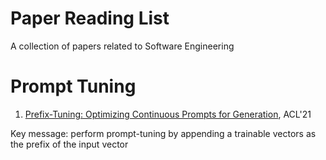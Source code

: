 # Paper Reading List
A collection of papers related to Software Engineering

# Prompt Tuning
1. [Prefix-Tuning: Optimizing Continuous Prompts for Generation](https://arxiv.org/abs/2101.00190), ACL'21

Key message: perform prompt-tuning by appending a trainable vectors as the prefix of the input vector
